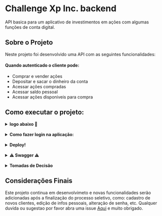 # Challenge Xp Inc. backend

API basica para um aplicativo de investimentos em ações com algumas funções de conta digital.

## Sobre o Projeto

Neste projeto foi desenvolvido uma API com as seguintes funcionalidades:

#### Quando autenticado o cliente pode:

- Comprar e vender ações
- Depositar e sacar o dinheiro da conta
- Acessar ações compradas
- Acessar saldo pessoal
- Acessar ações disponiveis para compra

## Como executar o projeto:

<details>
  <summary><strong>logo abaixo 🐳</strong></summary><br />

Para instalar e executar localmente a API você deve ter o [Git](https://gist.github.com/derhuerst/1b15ff4652a867391f03) e o [Docker](https://docs.docker.com/install/) instalados e configurados.
Utilizando o terminal, faça o clone do projeto:

```
git clone git@github.com:Hiago-Vitor/desafio-app-de-investimentos-backend.git

cd desafio-app-de-investimentos-backend
```

É necessario renomear o arquivo `.env.example` para `.env`:

- não é necessario alterar as variaveis
- o projeto roda nas portas 3000 para o Node e 3306 para o MySQL

Use o Docker para carregar e depois disponibilizar todos os serviços necessários ao funcionamento:

```
npm run docker
```

Instalando as dependencias do projeto, iniciando o banco de dados e rodando a aplicação

```
npm i && npm run create && npm run seed && npm run dev
```

Para restaurar o banco execute:

```
npm run drop && npm run create && npm run seed && npm run dev
```

Para executar os testes:

```
npm run test:mocha
```

</details><br />

<details>
  <summary><strong>Como fazer login na aplicação:</strong></summary><br />
  
  ### Para acessar a aplicação, seja localmente ou pelo deploy a aplicação conta com dois usuarios ja cadastrados com as seguintes credenciais:

- ### User: teste
- email: `test@test.com`
- password: `password`
<br>
<br>

- ### User: teste-2
- email: `other@test.com`
- password: `password2`


</details>
<br>
<details>
  <summary><strong>Deploy!</strong></summary><br />

 ### Link base da API:
 - `https://exchange-app-hiago-vitor.herokuapp.com/` 

</details>
<br>
<details>
  <summary><strong>⚠️ Swagger ⚠️</strong></summary><br />

 - A documentação do swagger encontra-se incompleta porem esta mapeando todas as rotas na rota `localhost:3000/api-docs`

</details>
<br>
<details>
  <summary><strong>Tomadas de Decisão</strong></summary><br>

### Visando qualidade, segurança e confiabilidade, algumas mudanças foram feitas nos endpoints requeridos pelo desafio, como:

- Criação do endpoin `/login` para autenticação do cliente com as bibliotecas JWT e bcrypt

- Alteração nas requisiçoes que pediam o id do cliente, agora a informação é lida pelo dado contido no token criado no login.

Fiz essas alterações pois antes o usuario poderia comprar ativos, realizar deposistos, saques e consultas de dados de outros clientes.

### Em função do tempo, no caso da documentação no Swagger não estar pronta ate a entrega do desafio preparei duas colections para mapear os endpoits:

É necessario possuir o [Insomnia](https://insomnia.rest/download) ou o [Postman](https://www.postman.com/downloads/) instalados, para utilizar uma das collections que estão na raiz do projeto.

</details>

## Considerações Finais

Este projeto continua em desenvolvimeto e novas funcionalidades serão adicionadas após a finalização do processo seletivo, como: cadastro de novos clientes, edição de infos pessoais, alteração de senha, etc.
Qualquer duvida ou sugestao por favor abra uma issue [Aqui](https://github.com/Hiago-Vitor/desafio-app-de-investimentos-backend/issues) e muito obrigado.
